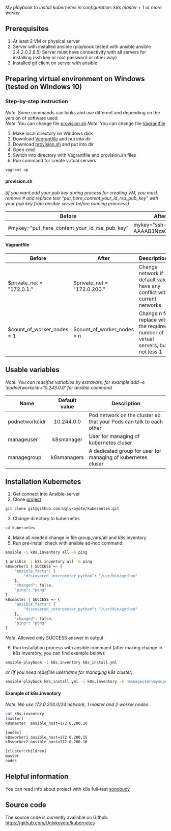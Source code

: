 <i>My playbook to install kubernetes in configuration: k8s master + 1 or more worker</i>
## Prerequisites
1. At least 2 VM or physical server
1. Server with installed ansible (playbook tested with ansible ansible 2.4.2.0,2.8.5) Server must have connectivity with all servers for installing (ssh key or root password or other way)
1. Installed git client on server with ansible

## Preparing virtual environment on Windows (tested on Windows 10)
### Step-by-step instruction
<i>Note</i>. Some commands can looks and use different and depending on the version of software used<br>
<i>Note</i>. You can change file [provision.sh](https://github.com/Uglykoyote/kubernetes/blob/master/localenv/provision.sh) 
<i>Note</i>. You can change file [Vagrantfile](https://github.com/Uglykoyote/kubernetes/blob/master/localenv/Vagrantfile) 

1. Make local directory on Windows disk
1. Download [Vagrantfile](https://github.com/Uglykoyote/kubernetes/blob/master/localenv/Vagrantfile) and put into dir
1. Download [provision.sh](https://github.com/Uglykoyote/kubernetes/blob/master/localenv/provision.sh) and put into dir
1. Open cmd
1. Switch into directory with Vagrantfile and provision.sh files
1. Run command for create virtual servers
```bash
vagrant up
```

#### provision.sh 
*(if you want add your pub key during process for creating VM, you must remove # and replace text "put_here_content_your_id_rsa_pub_key" with your pub key from ansible server before running proccess)*

| Before | After |
|---|---|
|#mykey="put_here_content_your_id_rsa_pub_key" | mykey="ssh-rsa AAAAB3NzaC1yc2..."|

#### Vagrantfile
| Before | After | Descriptions |
|---|---|---|
|$private_net = "172.0.1."| $private_net = "172.0.200."|Change network if default value <br>have any conflict with current networks|
|$count_of_worker_nodes = 1| $count_of_worker_nodes = n|Change n for replace with the required <br>number of virtual servers, but not less 1|

## Usable variables
*Note. You can redeifne variables by extravars, for example add -e 'podnetworkcidr=10.243.0.0' for ansible command*

Name | Default value | Description
---| :---: | ---
podnetworkcidr | 10.244.0.0 | Pod network on the cluster so that your Pods can talk to each other
manageuser | k8smanager | User for managing of kubernetes cluser
managegroup | k8smanagers | A dedicated group for user for managing of kubernetes cluser

## Installation Kubernetes
1. Get connect into Ansible-server
2. Clone [project](https://github.com/Uglykoyote/kubernetes)
```bash
git clone git@github.com:Uglykoyote/kubernetes.git
```
3. Change directory to kubernetes
```bash
cd kubernetes
```
4. Make all needed change in file group_vars/all and k8s.inventory
5. Run pre-install check with ansible ad-hoc command:
```bash
ansible -i k8s.inventory all -m ping

$ ansible -i k8s.inventory all -m ping
k8sworker1 | SUCCESS => {
    "ansible_facts": {
        "discovered_interpreter_python": "/usr/bin/python"
    },
    "changed": false,
    "ping": "pong"
}
k8smaster | SUCCESS => {
    "ansible_facts": {
        "discovered_interpreter_python": "/usr/bin/python"
    },
    "changed": false,
    "ping": "pong"
}

```
<i>Note</i>. Allowed only SUCCESS answer in output

6. Run installation process with ansible command (after making change in k8s.inventory, you can find example below):
```bash
ansible-playbook -i k8s.inventory k8s_install.yml
```
<i>or (If you need redefine username for managing k8s cluster)</i>
```bash
ansible-playbook k8s_install.yml -i k8s.inventory -e 'manageuser=mysuperuser'
```

#### Example of k8s.inventory
*Note. We use 172.0.200.0/24 network, 1 master and 2 worker nodes*
```bash
cat k8s.inventory
[master]
k8smaster  ansible_host=172.0.200.10

[nodes]
k8sworker1 ansible_host=172.0.200.15
k8sworker2 ansible_host=172.0.200.16

[cluster:children]
master
nodes
```

## Helpful information
You can read info about project with k8s full-test [sonobuoy](https://github.com/vmware-tanzu/sonobuoy)

## Source code
The source code is currently available on Github: https://github.com/Uglykoyote/kubernetes
